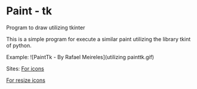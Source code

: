 # Paint - tk

Program to draw utilizing tkinter

This is a simple program for execute a similar
paint utilizing the library tkint of python.

Example:
![PaintTk - By Rafael Meireles](utilizing painttk.gif)

Sites:
[For icons](https://iconarchive.com/)

[For resize icons](https://www.iloveimg.com)